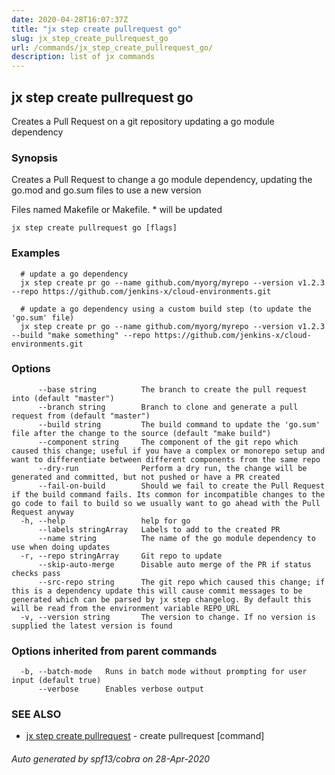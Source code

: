 ```yaml
---
date: 2020-04-28T16:07:37Z
title: "jx step create pullrequest go"
slug: jx_step_create_pullrequest_go
url: /commands/jx_step_create_pullrequest_go/
description: list of jx commands
---
```

## jx step create pullrequest go

Creates a Pull Request on a git repository updating a go module dependency

### Synopsis

Creates a Pull Request to change a go module dependency, updating the go.mod and go.sum files to use a new version 

Files named Makefile or Makefile. * will be updated

```
jx step create pullrequest go [flags]
```

### Examples

```
  # update a go dependency
  jx step create pr go --name github.com/myorg/myrepo --version v1.2.3 --repo https://github.com/jenkins-x/cloud-environments.git
  
  # update a go dependency using a custom build step (to update the 'go.sum' file)
  jx step create pr go --name github.com/myorg/myrepo --version v1.2.3 --build "make something" --repo https://github.com/jenkins-x/cloud-environments.git
```

### Options

```
      --base string          The branch to create the pull request into (default "master")
      --branch string        Branch to clone and generate a pull request from (default "master")
      --build string         The build command to update the 'go.sum' file after the change to the source (default "make build")
      --component string     The component of the git repo which caused this change; useful if you have a complex or monorepo setup and want to differentiate between different components from the same repo
      --dry-run              Perform a dry run, the change will be generated and committed, but not pushed or have a PR created
      --fail-on-build        Should we fail to create the Pull Request if the build command fails. Its common for incompatible changes to the go code to fail to build so we usually want to go ahead with the Pull Request anyway
  -h, --help                 help for go
      --labels stringArray   Labels to add to the created PR
      --name string          The name of the go module dependency to use when doing updates
  -r, --repo stringArray     Git repo to update
      --skip-auto-merge      Disable auto merge of the PR if status checks pass
      --src-repo string      The git repo which caused this change; if this is a dependency update this will cause commit messages to be generated which can be parsed by jx step changelog. By default this will be read from the environment variable REPO_URL
  -v, --version string       The version to change. If no version is supplied the latest version is found
```

### Options inherited from parent commands

```
  -b, --batch-mode   Runs in batch mode without prompting for user input (default true)
      --verbose      Enables verbose output
```

### SEE ALSO

* [jx step create pullrequest](/commands/jx_step_create_pullrequest/)	 - create pullrequest [command]

###### Auto generated by spf13/cobra on 28-Apr-2020
